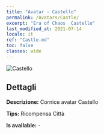 ```yaml
---
title: "Avatar - Castello"
permalink: /Avatars/Castle/
excerpt: "Era of Chaos  Castello"
last_modified_at: 2021-07-14
locale: it
ref: "Castle.md"
toc: false
classes: wide
---
```

 ![Castello](/images/a/avatarFrame_11.png)

## Dettagli

 **Descrizione:** Cornice avatar Castello 

 **Tips:** Ricompensa Città 

 **Is available:**  - 

